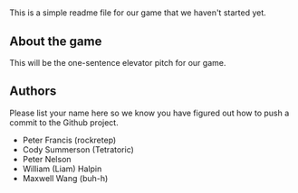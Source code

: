 # <Game Name>

This is a simple readme file for our game that we haven't started yet.

## About the game

This will be the one-sentence elevator pitch for our game.

## Authors

Please list your name here so we know you have figured out how to push a
commit to the Github project.

- Peter Francis (rockretep)
- Cody Summerson (Tetratoric)
- Peter Nelson
- William (Liam) Halpin
- Maxwell Wang (buh-h)
